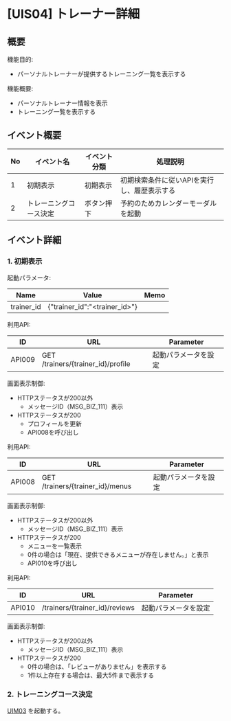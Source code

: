 # [UIS04] トレーナー詳細

## 概要

機能目的:

- パーソナルトレーナーが提供するトレーニング一覧を表示する

機能概要:

- パーソナルトレーナー情報を表示
- トレーニング一覧を表示する

## イベント概要

| No | イベント名       | イベント分類 | 処理説明                    |
|----|-------------|--------|-------------------------|
| 1  | 初期表示        | 初期表示   | 初期検索条件に従いAPIを実行し、履歴表示する |
| 2  | トレーニングコース決定 | ボタン押下  | 予約のためカレンダーモーダルを起動       |

## イベント詳細

### 1. 初期表示

起動パラメータ:

| Name       | Value                         | Memo |
|------------|-------------------------------|------|
| trainer_id | {"trainer_id":"<trainer_id>"} |      |

利用API:

| ID     | URL           | Parameter                                  |
|--------|---------------|--------------------------------------------|
| API009 | GET /trainers/{trainer_id}/profile | 起動パラメータを設定 |

画面表示制御:

- HTTPステータスが200以外
  - メッセージID（MSG_BIZ_111）表示
- HTTPステータスが200
  - プロフィールを更新
  - API008を呼び出し

利用API:

| ID     | URL                              | Parameter  |
|--------|----------------------------------|------------|
| API008 | GET /trainers/{trainer_id}/menus | 起動パラメータを設定 |

画面表示制御:

- HTTPステータスが200以外
  - メッセージID（MSG_BIZ_111）表示
- HTTPステータスが200
  - メニューを一覧表示
  - 0件の場合は「現在、提供できるメニューが存在しません。」と表示
  - API010を呼び出し

利用API:

| ID     | URL                            | Parameter  |
|--------|--------------------------------|------------|
| API010 | /trainers/{trainer_id}/reviews | 起動パラメータを設定 |

画面表示制御:

- HTTPステータスが200以外
  - メッセージID（MSG_BIZ_111）表示
- HTTPステータスが200
  - 0件の場合は、「レビューがありません」を表示する
  - 1件以上存在する場合は、最大5件まで表示する

### 2. トレーニングコース決定

[UIM03](../UIM03) を起動する。
